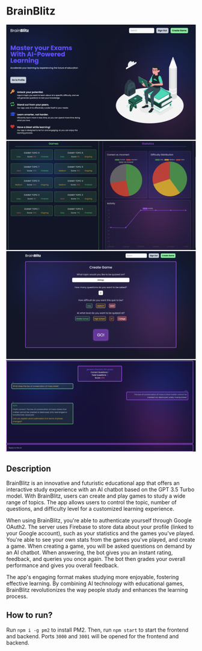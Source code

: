 ﻿# BrainBlitz

![Home](./gallery/home.png)
![Account](./gallery/account.png)
![Init](./gallery/init.png)
![Game](./gallery/game.png)

## Description
BrainBlitz is an innovative and futuristic educational app that offers an interactive study experience with an AI chatbot based on the GPT 3.5 Turbo model. With BrainBlitz, users can create and play games to study a wide range of topics. The app allows users to control the topic, number of questions, and difficulty level for a customized learning experience.

When using BrainBlitz, you're able to authenticate yourself through Google OAuth2. The server uses Firebase to store data about your profile (linked to your Google account), such as your statistics and the games you've played. You're able to see your own stats from the games you've played, and create a game. When creating a game, you will be asked questions on demand by an AI chatbot. When answering, the bot gives you an instant rating, feedback, and queries you once again. The bot then grades your overall performance and gives you overall feedback.

The app's engaging format makes studying more enjoyable, fostering effective learning. By combining AI technology with educational games, BrainBlitz revolutionizes the way people study and enhances the learning process.

## How to run?
Run `npm i -g pm2` to install PM2. Then, run `npm start` to start the frontend and backend. Ports `3000` and `3001` will be opened for the frontend and backend.
